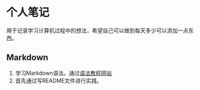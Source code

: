 # 个人笔记
用于记录学习计算机过程中的想法，希望自己可以做到每天多少可以添加一点东西。

## Markdown
1. 学习Markdown语法。通过[语法教程网站](https://www.markdown.com.cn)
2. 首先通过写README文件进行实践。

